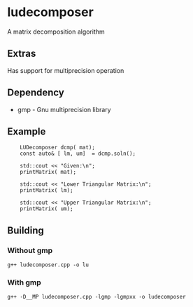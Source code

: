 # ludecomposer
A matrix decomposition algorithm

## Extras
Has support for multiprecision operation

## Dependency
<ul>
 <li>gmp - Gnu multiprecision library</li>
</ul>

## Example
```LUDecomposer::MatrixD mat({ { 1, -1, 0}, { 2, 2, 3}, { -1, 3, 2}});
    LUDecomposer dcmp( mat);
    const auto& [ lm, um]  = dcmp.soln();

    std::cout << "Given:\n";
    printMatrix( mat);

    std::cout << "Lower Triangular Matrix:\n";
    printMatrix( lm);

    std::cout << "Upper Triangular Matrix:\n";
    printMatrix( um);
```

## Building
 ### Without gmp
```
g++ ludecomposer.cpp -o lu
```
 ### With gmp
```
g++ -D__MP ludecomposer.cpp -lgmp -lgmpxx -o ludecomposer
```
